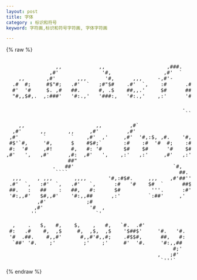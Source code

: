 ```yaml
---
layout: post
title: 字体
category : 标识和符号
keyword: 字符画,标识和符号字符画, 字体字符画

---
```

{% raw %}
<pre>

                ,,            ,,                    ,###.
              ,#'              '#,                 ,#'  `
    ,,       ,#'       ,,,      '#,      ,,,     -,#'-      ,,,
  .#  #;     #$"#;   .#'  `   ;#"$#    .#'  `,    :#      .#'  `,
  #'  '#     $. ,#   ##.      #, .$    ##,,.'     $#      ##.  ,#
  "#,,$#,.  ,:###'   '#:.,'   '###:,   '#:.,'    ,:'      '#:.,#:
                                                              ##"
                                                         .   ##'
                                                          ````

    ,,                       ,,         ,#`
  ,#'      ,,       ,,     ,#'         ,#'
 ,#'        `        `    ,#'  ,'     ,#'  '#,:$, ,#.    '#,:#$#.
 #$'`#,     '#,      $    #$#;`       :#    :#  '#  #;    :#   '#;
 #:  '#     ,#!      #,   #: '#       $#    $#      '#    $#    '#
,#'   ',   ,#'      ,#:  ,#'   ',    ,:'   ,:'     ,#'   ,:'   ,#'
                    ##"
               .   ##'                                `#,
                ````                                    ##.
  ,,,     , ,,,       ,,,,       '#,:#$#.     ,,,    ,#'##''`
 .#'  `,   :#'  `,   .#'   `,      :#   '#    $#  `      ##$
 ##.   :   ##    :   ##,   #:      $#          '''.      :#'
 '#:,,#'   $#,,#'    '#:,,##      ,:'         `:##'     ,'
          ,#'             ;#
         ,#'               '#  ,
        ''                   `'

  ,    .   $,   #,    $,    ,   #,   `#.  .#'               ,.###:.
 #:   .#    #,  ,$     #,  ,$,  ,$    '$##$'     '#.   '#.     ,;#'
 '#  .##.    #,,#'      #,,#'#,,#;    .#$$#,      ##,   #:   ,#'
  `##' '#.    ;'         ;'    ;'     #'  '#.     '#:,,##   ,#$#;:'`
                                                      #;'
                                                 ,   ;#'
                                                  `'''` </pre>
{% endraw %}
